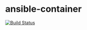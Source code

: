 # ansible-container
[![Build Status](https://cloud.drone.io/api/badges/marcelo-franca/ansible-container/status.svg)](https://cloud.drone.io/marcelo-franca/ansible-container)
